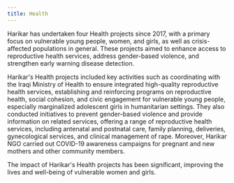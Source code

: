 ```yaml
---
title: Health
---
```


Harikar has undertaken four Health projects since 2017, with a primary focus on vulnerable young people, women, and girls, as well as crisis-affected populations in general. These projects aimed to enhance access to reproductive health services, address gender-based violence, and strengthen early warning disease detection.

Harikar's Health projects included key activities such as coordinating with the Iraqi Ministry of Health to ensure integrated high-quality reproductive health services, establishing and reinforcing programs on reproductive health, social cohesion, and civic engagement for vulnerable young people, especially marginalized adolescent girls in humanitarian settings. They also conducted initiatives to prevent gender-based violence and provide information on related services, offering a range of reproductive health services, including antenatal and postnatal care, family planning, deliveries, gynecological services, and clinical management of rape. Moreover, Harikar NGO carried out COVID-19 awareness campaigns for pregnant and new mothers and other community members.

The impact of Harikar's Health projects has been significant, improving the lives and well-being of vulnerable women and girls.